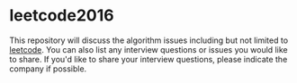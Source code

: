 # leetcode2016
This repository will discuss the algorithm issues including but not limited to [leetcode][]. You can also list any interview questions or issues you would like to share. If you'd like to share your interview questions, please indicate the company if possible.

##

[leetcode]: https://leetcode.com/problemset/algorithms

